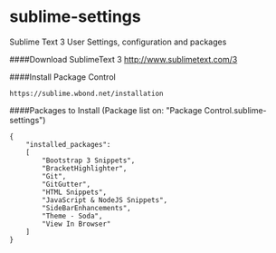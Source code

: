 sublime-settings
================

Sublime Text 3 User Settings, configuration and packages

####Download SublimeText 3
	http://www.sublimetext.com/3


####Install Package Control

	https://sublime.wbond.net/installation


####Packages to Install (Package list on: "Package Control.sublime-settings")

	{
		"installed_packages":
		[
			"Bootstrap 3 Snippets",
			"BracketHighlighter",
			"Git",
			"GitGutter",
			"HTML Snippets",
			"JavaScript & NodeJS Snippets",
			"SideBarEnhancements",
			"Theme - Soda",
			"View In Browser"
		]
	}

